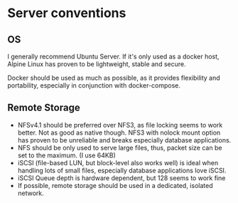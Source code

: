# Server conventions

## OS

I generally recommend Ubuntu Server. If it's only used as a docker host, Alpine Linux has proven to be lightweight, stable and secure.

Docker should be used as much as possible, as it provides flexibility and portability, especially in conjunction with docker-compose.

## Remote Storage

- NFSv4.1 should be preferred over NFS3, as file locking seems to work better. Not as good as native though. NFS3 with nolock mount option has proven to be unreliable and breaks especially database applications.
- NFS should be only used to serve large files, thus, packet size can be set to the maximum. (I use 64KB)
- iSCSI (file-based LUN, but block-level also works well) is ideal when handling lots of small files, especially database applications love iSCSI.
- iSCSI Queue depth is hardware dependent, but 128 seems to work fine
- If possible, remote storage should be used in a dedicated, isolated network.
